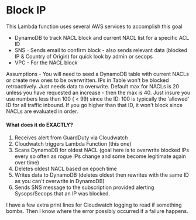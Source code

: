 # Block IP

This Lambda function uses several AWS services to accomplish this goal
* DynamoDB to track NACL block and current NACL list for a specific ACL ID
* SNS - Sends email to confirm block - also sends relevant data (blocked IP & Country of Origin) for quick look by admin or secops
* VPC - For the NACL block

Assumptions - You will need to seed a DynamoDB table with current NACLs or create new ones to be overwritten. IPs in Table won't be blocked retroactively. Just needs data to overwrite. Default max for NACLs is 20 unless you have requested an increase - then the max is 40. Just insure you use numbers less than 100 ( < 99) since the ID: 100 is typically the 'allowed' ID for all traffic inbound. If you go higher than that ID, it won't block since NACLs are evaluated in order.

#### What does it do EXACTLY?

1. Receives alert from GuardDuty via Cloudwatch
2. Cloudwatch triggers Lambda Function (this one)
3. Scans DynamoDB for oldest NACL (goal here is to overwrite blocked IPs every so often as rogue IPs change and some become legitimate again over time)
4. Deletes oldest NACL based on epoch time
5. Writes data to DynamoDB (deletes oldest then rewrites with the same ID as you can't overwrite in DynamoDB)
6. Sends SNS message to the subscription provided alerting Sysops/Secops that an IP was blocked.

I have a few extra print lines for Cloudwatch logging to read if something bombs. Then I know where the error possibly occurred if a failure happens.
